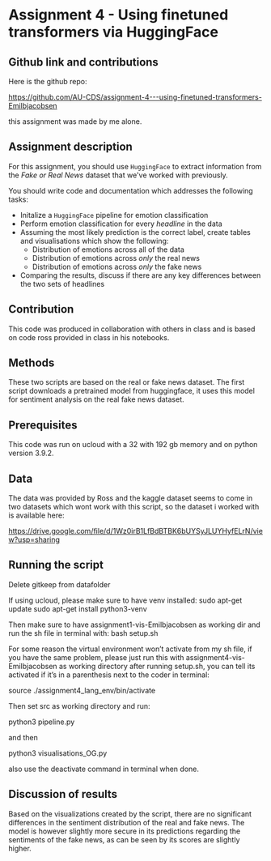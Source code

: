 # Assignment 4 - Using finetuned transformers via HuggingFace

## Github link and contributions
Here is the github repo:

https://github.com/AU-CDS/assignment-4---using-finetuned-transformers-Emilbjacobsen

this assignment was made by me alone.

## Assignment description
For this assignment, you should use ```HuggingFace``` to extract information from the *Fake or Real News* dataset that we've worked with previously.

You should write code and documentation which addresses the following tasks:

- Initalize a ```HuggingFace``` pipeline for emotion classification
- Perform emotion classification for every *headline* in the data
- Assuming the most likely prediction is the correct label, create tables and visualisations which show the following:
  - Distribution of emotions across all of the data
  - Distribution of emotions across *only* the real news
  - Distribution of emotions across *only* the fake news
- Comparing the results, discuss if there are any key differences between the two sets of headlines

## Contribution

This code was produced in collaboration with others in class and is based on code ross provided in class in his notebooks.


## Methods
These two scripts are based on the real or fake news dataset. The first script downloads a pretrained model from huggingface, it uses this model for sentiment analysis on the real fake news dataset.  

## Prerequisites
This code was run on ucloud with a 32 with 192 gb memory and on python version 3.9.2.



## Data
The data was provided by Ross and the kaggle dataset seems to come in two datasets which wont work with this script, so the dataset i worked with is available here:

https://drive.google.com/file/d/1Wz0irB1LfBdBTBK6bUYSyJLUYHyfELrN/view?usp=sharing



## Running the script
Delete gitkeep from datafolder

If using ucloud, please make sure to have venv installed:
sudo apt-get update
sudo apt-get install python3-venv


Then make sure to have assignment1-vis-Emilbjacobsen as working dir and run the sh file 
in terminal with:
bash setup.sh

For some reason the virtual environment won’t activate from my sh file, if you have the 
same problem, please just run this with assignment4-vis-Emilbjacobsen as working 
directory after running setup.sh, you can tell its activated if it’s in a parenthesis next to the 
coder in terminal:

source ./assignment4_lang_env/bin/activate

Then set src as working directory and run:

python3 pipeline.py

and then

python3 visualisations_OG.py



also use the deactivate command in terminal when done.

## Discussion of results
Based on the visualizations created by the script, there are no significant differences in the sentiment distribution of the real and fake news. The model is however slightly more secure in its predictions regarding the sentiments of the fake news, as can be seen by its scores are slightly higher.
